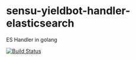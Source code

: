 # sensu-yieldbot-handler-elasticsearch
ES Handler in golang 

[![Build Status][travis-image]][travis-url]

[travis-url]: https://travis-ci.org/yieldbot/diemon
[travis-image]: https://travis-ci.org/yieldbot/diemon.svg?branch=master
